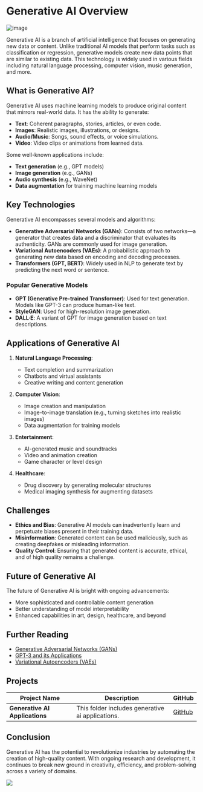 # Generative AI Overview
![image](https://github.com/user-attachments/assets/9504a65e-780f-469c-9753-229ea87df1d8)

Generative AI is a branch of artificial intelligence that focuses on generating new data or content. Unlike traditional AI models that perform tasks such as classification or regression, generative models create new data points that are similar to existing data. This technology is widely used in various fields including natural language processing, computer vision, music generation, and more.

## What is Generative AI?

Generative AI uses machine learning models to produce original content that mirrors real-world data. It has the ability to generate:
- **Text**: Coherent paragraphs, stories, articles, or even code.
- **Images**: Realistic images, illustrations, or designs.
- **Audio/Music**: Songs, sound effects, or voice simulations.
- **Video**: Video clips or animations from learned data.

Some well-known applications include:
- **Text generation** (e.g., GPT models)
- **Image generation** (e.g., GANs)
- **Audio synthesis** (e.g., WaveNet)
- **Data augmentation** for training machine learning models

## Key Technologies

Generative AI encompasses several models and algorithms:
- **Generative Adversarial Networks (GANs)**: Consists of two networks—a generator that creates data and a discriminator that evaluates its authenticity. GANs are commonly used for image generation.
- **Variational Autoencoders (VAEs)**: A probabilistic approach to generating new data based on encoding and decoding processes.
- **Transformers (GPT, BERT)**: Widely used in NLP to generate text by predicting the next word or sentence.
  
### Popular Generative Models
- **GPT (Generative Pre-trained Transformer)**: Used for text generation. Models like GPT-3 can produce human-like text.
- **StyleGAN**: Used for high-resolution image generation.
- **DALL·E**: A variant of GPT for image generation based on text descriptions.

## Applications of Generative AI

1. **Natural Language Processing**:
   - Text completion and summarization
   - Chatbots and virtual assistants
   - Creative writing and content generation

2. **Computer Vision**:
   - Image creation and manipulation
   - Image-to-image translation (e.g., turning sketches into realistic images)
   - Data augmentation for training models

3. **Entertainment**:
   - AI-generated music and soundtracks
   - Video and animation creation
   - Game character or level design

4. **Healthcare**:
   - Drug discovery by generating molecular structures
   - Medical imaging synthesis for augmenting datasets

## Challenges

- **Ethics and Bias**: Generative AI models can inadvertently learn and perpetuate biases present in their training data.
- **Misinformation**: Generated content can be used maliciously, such as creating deepfakes or misleading information.
- **Quality Control**: Ensuring that generated content is accurate, ethical, and of high quality remains a challenge.

## Future of Generative AI

The future of Generative AI is bright with ongoing advancements:
- More sophisticated and controllable content generation
- Better understanding of model interpretability
- Enhanced capabilities in art, design, healthcare, and beyond

## Further Reading

- [Generative Adversarial Networks (GANs)](https://en.wikipedia.org/wiki/Generative_adversarial_network)
- [GPT-3 and its Applications](https://openai.com/research/gpt-3)
- [Variational Autoencoders (VAEs)](https://arxiv.org/abs/1312.6114)
## Projects

| Project Name | Description | GitHub | 
| --- | --- | --- |
| **Generative AI Applications** | This folder includes generative ai applications. | [GitHub](https://github.com/huseyincenik/generative_ai) |


## Conclusion

Generative AI has the potential to revolutionize industries by automating the creation of high-quality content. With ongoing research and development, it continues to break new ground in creativity, efficiency, and problem-solving across a variety of domains.

[![](https://visitcount.itsvg.in/api?id=huseyincenik.generative_ai&label=Visiter%20Count&color=10&icon=9&pretty=false)](https://visitcount.itsvg.in)
